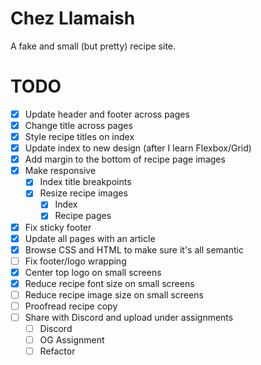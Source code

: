 # Chez Llamaish

A fake and small (but pretty) recipe site.

# TODO

- [X] Update header and footer across pages
- [X] Change title across pages
- [X] Style recipe titles on index
- [X] Update index to new design (after I learn Flexbox/Grid)
- [X] Add margin to the bottom of recipe page images
- [X] Make responsive
   - [X] Index title breakpoints
   - [X] Resize recipe images
      - [X] Index
      - [X] Recipe pages
- [X] Fix sticky footer
- [X] Update all pages with an article
- [X] Browse CSS and HTML to make sure it's all semantic
- [ ] Fix footer/logo wrapping
- [X] Center top logo on small screens
- [X] Reduce recipe font size on small screens
- [ ] Reduce recipe image size on small screens
- [ ] Proofread recipe copy
- [ ] Share with Discord and upload under assignments
   - [ ] Discord
   - [ ] OG Assignment
   - [ ] Refactor
